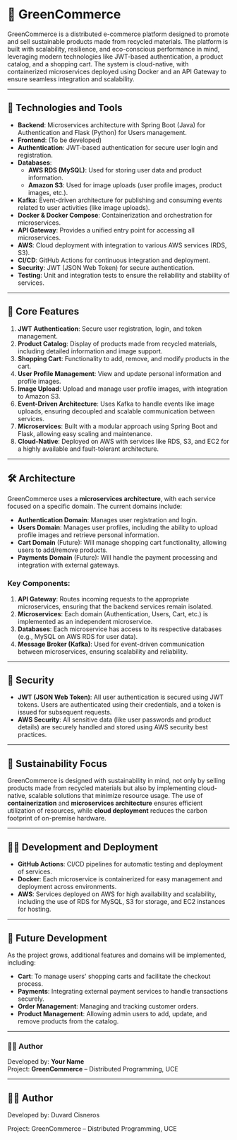 # 🌱 GreenCommerce

GreenCommerce is a distributed e-commerce platform designed to promote and sell sustainable products made from recycled materials. The platform is built with scalability, resilience, and eco-conscious performance in mind, leveraging modern technologies like JWT-based authentication, a product catalog, and a shopping cart. The system is cloud-native, with containerized microservices deployed using Docker and an API Gateway to ensure seamless integration and scalability.

---

## 🚀 Technologies and Tools

- **Backend**: Microservices architecture with Spring Boot (Java) for Authentication and Flask (Python) for Users management.
- **Frontend**: (To be developed)
- **Authentication**: JWT-based authentication for secure user login and registration.
- **Databases**:
  - **AWS RDS (MySQL)**: Used for storing user data and product information.
  - **Amazon S3**: Used for image uploads (user profile images, product images, etc.).
- **Kafka**: Event-driven architecture for publishing and consuming events related to user activities (like image uploads).
- **Docker & Docker Compose**: Containerization and orchestration for microservices.
- **API Gateway**: Provides a unified entry point for accessing all microservices.
- **AWS**: Cloud deployment with integration to various AWS services (RDS, S3).
- **CI/CD**: GitHub Actions for continuous integration and deployment.
- **Security**: JWT (JSON Web Token) for secure authentication.
- **Testing**: Unit and integration tests to ensure the reliability and stability of services.

---

## 🔧 Core Features

1. **JWT Authentication**: Secure user registration, login, and token management.
2. **Product Catalog**: Display of products made from recycled materials, including detailed information and image support.
3. **Shopping Cart**: Functionality to add, remove, and modify products in the cart.
4. **User Profile Management**: View and update personal information and profile images.
5. **Image Upload**: Upload and manage user profile images, with integration to Amazon S3.
6. **Event-Driven Architecture**: Uses Kafka to handle events like image uploads, ensuring decoupled and scalable communication between services.
7. **Microservices**: Built with a modular approach using Spring Boot and Flask, allowing easy scaling and maintenance.
8. **Cloud-Native**: Deployed on AWS with services like RDS, S3, and EC2 for a highly available and fault-tolerant architecture.

---

## 🛠 Architecture

GreenCommerce uses a **microservices architecture**, with each service focused on a specific domain. The current domains include:

- **Authentication Domain**: Manages user registration and login.
- **Users Domain**: Manages user profiles, including the ability to upload profile images and retrieve personal information.
- **Cart Domain** (Future): Will manage shopping cart functionality, allowing users to add/remove products.
- **Payments Domain** (Future): Will handle the payment processing and integration with external gateways.

### Key Components:

1. **API Gateway**: Routes incoming requests to the appropriate microservices, ensuring that the backend services remain isolated.
2. **Microservices**: Each domain (Authentication, Users, Cart, etc.) is implemented as an independent microservice.
3. **Databases**: Each microservice has access to its respective databases (e.g., MySQL on AWS RDS for user data).
4. **Message Broker (Kafka)**: Used for event-driven communication between microservices, ensuring scalability and reliability.

---

## 🔐 Security

- **JWT (JSON Web Token)**: All user authentication is secured using JWT tokens. Users are authenticated using their credentials, and a token is issued for subsequent requests.
- **AWS Security**: All sensitive data (like user passwords and product details) are securely handled and stored using AWS security best practices.

---

## 🌱 Sustainability Focus

GreenCommerce is designed with sustainability in mind, not only by selling products made from recycled materials but also by implementing cloud-native, scalable solutions that minimize resource usage. The use of **containerization** and **microservices architecture** ensures efficient utilization of resources, while **cloud deployment** reduces the carbon footprint of on-premise hardware.

---

## 🧑‍💻 Development and Deployment

- **GitHub Actions**: CI/CD pipelines for automatic testing and deployment of services.
- **Docker**: Each microservice is containerized for easy management and deployment across environments.
- **AWS**: Services deployed on AWS for high availability and scalability, including the use of RDS for MySQL, S3 for storage, and EC2 instances for hosting.

---

## 🚀 Future Development

As the project grows, additional features and domains will be implemented, including:

- **Cart**: To manage users' shopping carts and facilitate the checkout process.
- **Payments**: Integrating external payment services to handle transactions securely.
- **Order Management**: Managing and tracking customer orders.
- **Product Management**: Allowing admin users to add, update, and remove products from the catalog.

---

### 🧑‍💻 Author

Developed by: **Your Name**  
Project: **GreenCommerce** – Distributed Programming, UCE

---


## 🧑‍💻 Author
Developed by: Duvard Cisneros

Project: GreenCommerce – Distributed Programming, UCE